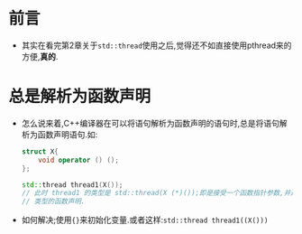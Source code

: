 ---
---

# 前言
*   其实在看完第2章关于`std::thread`使用之后,觉得还不如直接使用pthread来的方便,**真的**.

# 总是解析为函数声明
*   怎么说来着,C++编译器在可以将语句解析为函数声明的语句时,总是将语句解析为函数声明语句.如:
    
    ```C++
    struct X{
        void operator () ();
    };
    
    std::thread thread1(X());
    // 此时 thread1 的类型是 std::thread(X (*)());即是接受一个函数指针参数,并返回 std::thread
    // 类型的函数声明.
    ```

*   如何解决;使用`{}`来初始化变量.或者这样:`std::thread thread1((X()))`
    